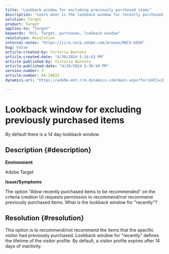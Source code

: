 ```yaml
---
title: "Lookback window for excluding previously purchased items"
description: "Learn what is the lookback window for recently purchased items."
solution: Target
product: Target
applies-to: "Target"
keywords: "KCS, Target, purchases, lookback window"
resolution: Resolution
internal-notes: "https://jira.corp.adobe.com/browse/RECS-6850"
bug: False
article-created-by: Victoria Barnato
article-created-date: "4/30/2024 5:16:43 PM"
article-published-by: Victoria Barnato
article-published-date: "4/30/2024 5:30:54 PM"
version-number: 3
article-number: KA-20033
dynamics-url: "https://adobe-ent.crm.dynamics.com/main.aspx?forceUCI=1&pagetype=entityrecord&etn=knowledgearticle&id=be6d0369-1507-ef11-9f89-000d3a31b84a"

---
```

# Lookback window for excluding previously purchased items


By default there is a 14 day lookback window.

## Description {#description}


<b>Environment</b>

Adobe Target

<b>Issue/Symptoms</b>

The option "Allow recently purchased items to be recommended" on the criteria creation UI requests permission to recommend/not recommend previously purchased items. What is the lookback window for "recently"?


## Resolution {#resolution}


This option is to recommend/not recommend the items that the specific visitor had previously purchased. Lookback window for "recently" defines the lifetime of the visitor profile. By default, a visitor profile expires after 14 days of inactivity.
